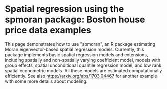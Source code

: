 # Spatial regression using the spmoran package: Boston house price data examples
This page demonstrates how to use "spmoran", an R package estimating Moran eigenvector-based spatial regression models. Currently, this package implements basic spatial regression models and extensions, including spatially and non-spatially varying coefficient model, models with group effects, spatial unconditional quantile regression model, and low rank spatial econometric models. All these models are estimated computationally efficiently.
See also <https://arxiv.org/abs/1703.04467> for another example with some more details about modeling.
